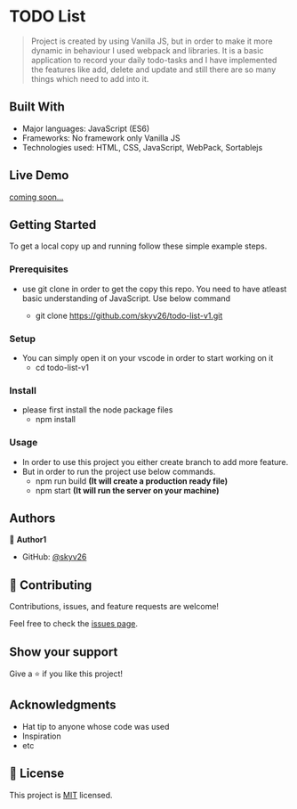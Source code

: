 
# TODO List

> Project is created by using Vanilla JS, but in order to make it more dynamic in behaviour I used webpack and libraries. It is a basic application to record your daily todo-tasks and I have implemented the features like add, delete and update and still there are so many things which need to add into it.


## Built With

- Major languages: JavaScript (ES6)
- Frameworks: No framework only Vanilla JS
- Technologies used: HTML, CSS, JavaScript, WebPack, Sortablejs

## Live Demo

[coming soon...]()


## Getting Started

To get a local copy up and running follow these simple example steps.

### Prerequisites

- use git clone in order to get the copy this repo. You need to have atleast basic understanding of JavaScript. Use below command

  - git clone https://github.com/skyv26/todo-list-v1.git


### Setup

- You can simply open it on your vscode in order to start working on it
  - cd todo-list-v1


### Install

- please first install the node package files
  - npm install


### Usage

- In order to use this project you either create branch to add more feature.
- But in order to run the project use below commands.
  - npm run build **(It will create a production ready file)**
  - npm start **(It will run the server on your machine)**

## Authors

👤 **Author1**

- GitHub: [@skyv26](https://github.com/skyv26)


## 🤝 Contributing

Contributions, issues, and feature requests are welcome!

Feel free to check the [issues page](../../issues/).

## Show your support

Give a ⭐️ if you like this project!

## Acknowledgments

- Hat tip to anyone whose code was used
- Inspiration
- etc

## 📝 License

This project is [MIT](./LICENSE) licensed.
